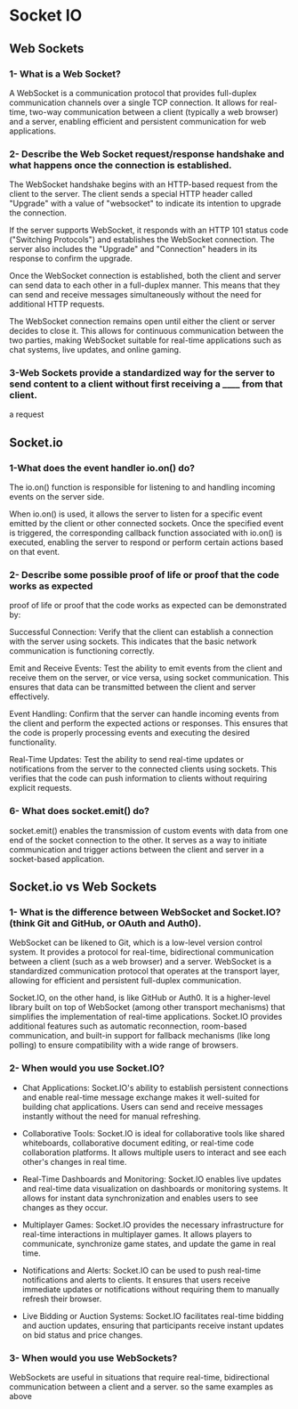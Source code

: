 # Socket IO

## Web Sockets

### 1- What is a Web Socket?

A WebSocket is a communication protocol that provides full-duplex communication channels over a single TCP connection. It allows for real-time, two-way communication between a client (typically a web browser) and a server, enabling efficient and persistent communication for web applications.

### 2- Describe the Web Socket request/response handshake and what happens once the connection is established.

The WebSocket handshake begins with an HTTP-based request from the client to the server. The client sends a special HTTP header called "Upgrade" with a value of "websocket" to indicate its intention to upgrade the connection.

If the server supports WebSocket, it responds with an HTTP 101 status code ("Switching Protocols") and establishes the WebSocket connection. The server also includes the "Upgrade" and "Connection" headers in its response to confirm the upgrade.

Once the WebSocket connection is established, both the client and server can send data to each other in a full-duplex manner. This means that they can send and receive messages simultaneously without the need for additional HTTP requests.

The WebSocket connection remains open until either the client or server decides to close it. This allows for continuous communication between the two parties, making WebSocket suitable for real-time applications such as chat systems, live updates, and online gaming.

### 3-Web Sockets provide a standardized way for the server to send content to a client without first receiving a \_\_\_\_ from that client.

a request

## Socket.io

### 1-What does the event handler io.on() do?

The io.on() function is responsible for listening to and handling incoming events on the server side.

When io.on() is used, it allows the server to listen for a specific event emitted by the client or other connected sockets. Once the specified event is triggered, the corresponding callback function associated with io.on() is executed, enabling the server to respond or perform certain actions based on that event.

### 2- Describe some possible proof of life or proof that the code works as expected

proof of life or proof that the code works as expected can be demonstrated by:

Successful Connection: Verify that the client can establish a connection with the server using sockets. This indicates that the basic network communication is functioning correctly.

Emit and Receive Events: Test the ability to emit events from the client and receive them on the server, or vice versa, using socket communication. This ensures that data can be transmitted between the client and server effectively.

Event Handling: Confirm that the server can handle incoming events from the client and perform the expected actions or responses. This ensures that the code is properly processing events and executing the desired functionality.

Real-Time Updates: Test the ability to send real-time updates or notifications from the server to the connected clients using sockets. This verifies that the code can push information to clients without requiring explicit requests.

### 6- What does socket.emit() do?

socket.emit() enables the transmission of custom events with data from one end of the socket connection to the other. It serves as a way to initiate communication and trigger actions between the client and server in a socket-based application.

## Socket.io vs Web Sockets

### 1- What is the difference between WebSocket and Socket.IO? (think Git and GitHub, or OAuth and Auth0).

WebSocket can be likened to Git, which is a low-level version control system. It provides a protocol for real-time, bidirectional communication between a client (such as a web browser) and a server. WebSocket is a standardized communication protocol that operates at the transport layer, allowing for efficient and persistent full-duplex communication.

Socket.IO, on the other hand, is like GitHub or Auth0. It is a higher-level library built on top of WebSocket (among other transport mechanisms) that simplifies the implementation of real-time applications. Socket.IO provides additional features such as automatic reconnection, room-based communication, and built-in support for fallback mechanisms (like long polling) to ensure compatibility with a wide range of browsers.

### 2- When would you use Socket.IO?

- Chat Applications: Socket.IO's ability to establish persistent connections and enable real-time message exchange makes it well-suited for building chat applications. Users can send and receive messages instantly without the need for manual refreshing.

- Collaborative Tools: Socket.IO is ideal for collaborative tools like shared whiteboards, collaborative document editing, or real-time code collaboration platforms. It allows multiple users to interact and see each other's changes in real time.

- Real-Time Dashboards and Monitoring: Socket.IO enables live updates and real-time data visualization on dashboards or monitoring systems. It allows for instant data synchronization and enables users to see changes as they occur.

- Multiplayer Games: Socket.IO provides the necessary infrastructure for real-time interactions in multiplayer games. It allows players to communicate, synchronize game states, and update the game in real time.

- Notifications and Alerts: Socket.IO can be used to push real-time notifications and alerts to clients. It ensures that users receive immediate updates or notifications without requiring them to manually refresh their browser.

- Live Bidding or Auction Systems: Socket.IO facilitates real-time bidding and auction updates, ensuring that participants receive instant updates on bid status and price changes.

### 3- When would you use WebSockets?

WebSockets are useful in situations that require real-time, bidirectional communication between a client and a server. so the same examples as above
